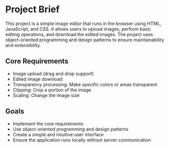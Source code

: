 # Project Brief

This project is a simple image editor that runs in the browser using HTML, JavaScript, and CSS. It allows users to upload images, perform basic editing operations, and download the edited images. The project uses object-oriented programming and design patterns to ensure maintainability and extensibility.

## Core Requirements

- Image upload (drag and drop support)
- Edited image download
- Transparency processing: Make specific colors or areas transparent
- Clipping: Crop a portion of the image
- Scaling: Change the image size

## Goals

- Implement the core requirements
- Use object-oriented programming and design patterns
- Create a simple and intuitive user interface
- Ensure the application runs locally without server communication
